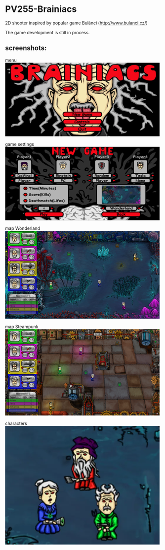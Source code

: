 # PV255-Brainiacs

2D shooter inspired by popular game Bulánci (http://www.bulanci.cz/)

The game development is still in process.

## screenshots:

menu<br/>
<img width="500" src="https://raw.githubusercontent.com/ja003/Portfolio/main/Brainiacs/menu.webp">

game settings<br/>
<img width="500" src="https://raw.githubusercontent.com/ja003/Portfolio/main/Brainiacs/setup.png">

map Wonderland<br/>
<img width="500" src="https://github.com/ja003/Portfolio/blob/main/Brainiacs/wonderland_01.png">

map Steampunk<br/>
<img width="500" src="https://github.com/ja003/Portfolio/blob/main/Brainiacs/steampunk_01.png">

characters<br/>
<img width="500" src="https://raw.githubusercontent.com/ja003/Portfolio/main/Brainiacs/characters.webp">
